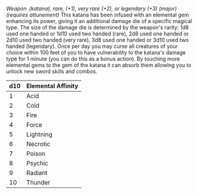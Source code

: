 _Weapon (katana), rare, (+1), very rare (+2), or legendary (+3) (major) (requires attunement)_
This katana has been infused with an elemental gem enhancing its power, giving it an additional damage die of a specific magical type. The size of the damage die is determined by the weapon's rarity: 1d8 used one handed or 1d10 used two handed (rare), 2d8 used one handed or 2d10 used two handed (very rare), 3d8 used one handed or 3d10 used two handed (legendary). Once per day you may curse all creatures of your choice within 100 feet of you to have vulnerability to the katana's damage type for 1 minute (you can do this as a bonus action). By touching more elemental gems to the gem of the katana it can absorb them allowing you to unlock new sword skills and combos.

| d10 | Elemental Affinity |
| --- | ------------------ |
| 1   | Acid               |
| 2   | Cold               |
| 3   | Fire               |
| 4   | Force              |
| 5   | Lightning          |
| 6   | Necrotic           |
| 7   | Poison             |
| 8   | Psychic            |
| 9   | Radiant            |
| 10  | Thunder            |